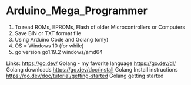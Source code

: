 # Arduino_Mega_Programmer

1) To read ROMs, EPROMs, Flash of older Microcontrollers or Computers
2) Save BIN or TXT format file
3) Using Arduino Code and Golang (only) 
4) OS = Windows 10 (for while) 
5) go version go1.19.2 windows/amd64



Links:
https://go.dev/  Golang - my favorite language
https://go.dev/dl/   Golang downloads
https://go.dev/doc/install   Golang Install instructions 
https://go.dev/doc/tutorial/getting-started   Golang getting started 
